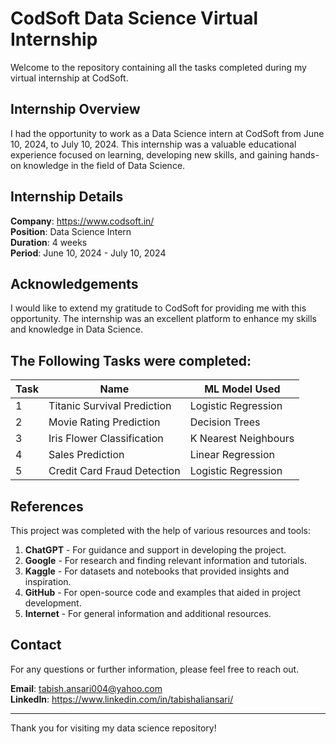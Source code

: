 # CodSoft Data Science Virtual Internship
Welcome to the repository containing all the tasks completed during my virtual internship at CodSoft.

## Internship Overview
I had the opportunity to work as a Data Science intern at CodSoft from June 10, 2024, to July 10, 2024. This internship was a valuable educational experience focused on learning, developing new skills, and gaining hands-on knowledge in the field of Data Science.

## Internship Details
**Company**: https://www.codsoft.in/  
**Position**: Data Science Intern  
**Duration**: 4 weeks  
**Period**: June 10, 2024 - July 10, 2024

## Acknowledgements
I would like to extend my gratitude to CodSoft for providing me with this opportunity. The internship was an excellent platform to enhance my skills and knowledge in Data Science.

## The Following Tasks were completed:
| Task |           Name              |     ML Model Used   |
|------|-----------------------------|---------------------|
|  1   | Titanic Survival Prediction | Logistic Regression |
|  2   | Movie Rating Prediction     | Decision Trees      |
|  3   | Iris Flower Classification  | K Nearest Neighbours|
|  4   | Sales Prediction            | Linear Regression   |
|  5   | Credit Card Fraud Detection | Logistic Regression |

## References
This project was completed with the help of various resources and tools:
1. **ChatGPT** - For guidance and support in developing the project.  
2. **Google** - For research and finding relevant information and tutorials.  
3. **Kaggle** - For datasets and notebooks that provided insights and inspiration.  
4. **GitHub** - For open-source code and examples that aided in project development.  
5. **Internet** - For general information and additional resources.

## Contact
For any questions or further information, please feel free to reach out.

**Email**: tabish.ansari004@yahoo.com  
**LinkedIn**: https://www.linkedin.com/in/tabishaliansari/

---

Thank you for visiting my data science repository!
